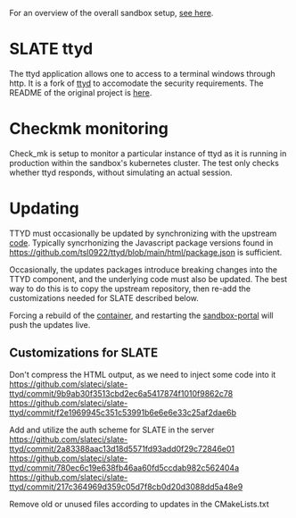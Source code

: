 For an overview of the overall sandbox setup, [see here](https://github.com/slateci/sandbox-portal).

# SLATE ttyd

The ttyd application allows one to access to a terminal windows through http. It is a fork of [ttyd](https://github.com/tsl0922/ttyd/) to accomodate the security requirements. The README of the original project is [here](TTYD-README.md).

# Checkmk monitoring

Check_mk is setup to monitor a particular instance of ttyd as it is running in production within the sandbox's kubernetes cluster. The test only checks whether ttyd responds, without simulating an actual session.

# Updating

TTYD must occasionally be updated by synchronizing with the upstream [code](https://github.com/tsl0922/ttyd). Typically syncrhonizing the Javascript package versions found in https://github.com/tsl0922/ttyd/blob/main/html/package.json is sufficient. 

Occasionally, the updates packages introduce breaking changes into the TTYD component, and the underlying code must also be updated. The best way to do this is to copy the upstream repository, then re-add the customizations needed for SLATE described below.

Forcing a rebuild of the [container](https://github.com/slateci/container-ttyd), and restarting the [sandbox-portal](https://github.com/slateci/sandbox-portal) will push the updates live.

## Customizations for SLATE

Don't compress the HTML output, as we need to inject some code into it
https://github.com/slateci/slate-ttyd/commit/9b9ab30f3513cbd2ec6a5417874f1010f9862c78
https://github.com/slateci/slate-ttyd/commit/f2e1969945c351c53991b6e6e6e33c25af2dae6b

Add and utilize the auth scheme for SLATE in the server
https://github.com/slateci/slate-ttyd/commit/2a83388aac13d18d5571fd93add0f29c72846e01
https://github.com/slateci/slate-ttyd/commit/780ec6c19e638fb46aa60fd5ccdab982c562404a
https://github.com/slateci/slate-ttyd/commit/217c364969d359c05d7f8cb0d20d3088dd5a48e9

Remove old or unused files according to updates in the CMakeLists.txt
